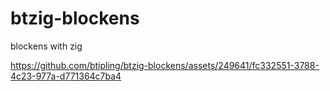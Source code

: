 # btzig-blockens
 blockens with zig


https://github.com/btipling/btzig-blockens/assets/249641/fc332551-3788-4c23-977a-d771364c7ba4

